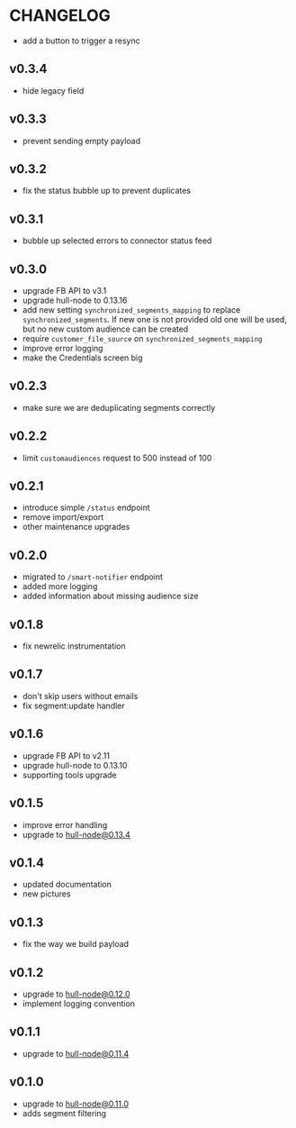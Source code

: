 # CHANGELOG

- add a button to trigger a resync

## v0.3.4
- hide legacy field

## v0.3.3
- prevent sending empty payload

## v0.3.2
- fix the status bubble up to prevent duplicates

## v0.3.1
- bubble up selected errors to connector status feed

## v0.3.0
- upgrade FB API to v3.1
- upgrade hull-node to 0.13.16
- add new setting `synchronized_segments_mapping`  to replace `synchronized_segments`. If new one is not provided old one will be used, but no new custom audience can be created
- require `customer_file_source` on `synchronized_segments_mapping`
- improve error logging
- make the Credentials screen big

## v0.2.3
- make sure we are deduplicating segments correctly

## v0.2.2
- limit `customaudiences` request to 500 instead of 100

## v0.2.1
- introduce simple `/status` endpoint
- remove import/export
- other maintenance upgrades

## v0.2.0
- migrated to `/smart-notifier` endpoint
- added more logging
- added information about missing audience size

## v0.1.8
- fix newrelic instrumentation

## v0.1.7
- don't skip users without emails
- fix segment:update handler

## v0.1.6
- upgrade FB API to v2.11
- upgrade hull-node to 0.13.10
- supporting tools upgrade

## v0.1.5

- improve error handling
- upgrade to hull-node@0.13.4

## v0.1.4

- updated documentation
- new pictures

## v0.1.3

- fix the way we build payload

## v0.1.2

- upgrade to hull-node@0.12.0
- implement logging convention

## v0.1.1

- upgrade to hull-node@0.11.4

## v0.1.0

- upgrade to hull-node@0.11.0
- adds segment filtering
